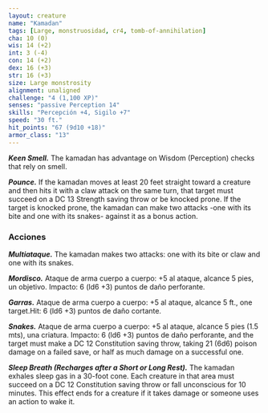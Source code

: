 ```yaml
---
layout: creature
name: "Kamadan"
tags: [Large, monstruosidad, cr4, tomb-of-annihilation]
cha: 10 (0)
wis: 14 (+2)
int: 3 (-4)
con: 14 (+2)
dex: 16 (+3)
str: 16 (+3)
size: Large monstrosity
alignment: unaligned
challenge: "4 (1,100 XP)"
senses: "passive Perception 14"
skills: "Percepción +4, Sigilo +7"
speed: "30 ft."
hit_points: "67 (9d10 +18)"
armor_class: "13"
---
```


***Keen Smell.*** The kamadan has advantage on Wisdom (Perception) checks that rely on smell.

***Pounce.*** If the kamadan moves at least 20 feet straight toward a creature and then hits it with a claw attack on the same turn, that target must succeed on a DC 13 Strength saving throw or be knocked prone. If the target is knocked prone, the kamadan can make two attacks -one with its bite and one with its snakes- against it as a bonus action.

### Acciones

***Multiataque.*** The kamadan makes two attacks: one with its bite or claw and one with its snakes.

***Mordisco.*** Ataque de arma cuerpo a cuerpo: +5 al ataque, alcance 5 pies, un objetivo. Impacto: 6 (ld6 +3) puntos de daño perforante.

***Garras.*** Ataque de arma cuerpo a cuerpo: +5 al ataque, alcance 5 ft., one target.Hit: 6 (ld6 +3) puntos de daño cortante.

***Snakes.*** Ataque de arma cuerpo a cuerpo: +5 al ataque, alcance 5 pies (1.5 mts), una criatura. Impacto: 6 (ld6 +3) puntos de daño perforante, and the target must make a DC 12 Constitution saving throw, taking 21 (6d6) poison damage on a failed save, or half as much damage on a successful one.

***Sleep Breath (Recharges after a Short or Long Rest).*** The kamadan exhales sleep gas in a 30-foot cone. Each creature in that area must succeed on a DC 12 Constitution saving throw or fall unconscious for 10 minutes. This effect ends for a creature if it takes damage or someone uses an action to wake it.